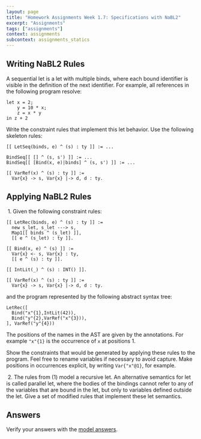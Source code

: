 ```yaml
---
layout: page
title: "Homework Assignments Week 1.7: Specifications with NaBL2"
excerpt: "Assignments"
tags: ["assignments"]
context: assignments
subcontext: assignments_statics
---
```


## Writing NaBL2 Rules

A sequential let is a let with multiple binds, where each bound
identifier is visible in the definition of the next identifier. For
example, all references in the following program resolve:

    let x = 2;
        y = 10 * x;
        z = x * y
    in z + 2

Write the constraint rules that implement this let behavior. Use the
following skeleton rules:

    [[ LetSeq(binds, e) ^ (s) : ty ]] := ...

    BindSeq[[ [] ^ (s, s') ]] := ...
    BindSeq[[ [Bind(x, e)|binds] ^ (s, s') ]] := ...

    [[ VarRef(x) ^ (s) : ty ]] :=
      Var{x} -> s, Var{x} |-> d, d : ty.

## Applying NaBL2 Rules

&nbsp;1. Given the following constraint rules:

    [[ LetRec(binds, e) ^ (s) : ty ]] :=
      new s_let, s_let ---> s,
      Map1[[ binds ^ (s_let) ]],
      [[ e ^ (s_let) : ty ]].

    [[ Bind(x, e) ^ (s) ]] :=
      Var{x} <- s, Var{x} : ty,
      [[ e ^ (s) : ty ]].

    [[ IntLit(_) ^ (s) : INT() ]].

    [[ VarRef(x) ^ (s) : ty ]] :=
      Var{x} -> s, Var{x} |-> d, d : ty. 

and the program represented by the following abstract syntax tree:

    LetRec([
      Bind("x"{1},IntLit(42)), 
      Bind("y"{2},VarRef("x"{3})),
    ], VarRef("y"{4}))

The positions of the names in the AST are given by the
annotations. For example `"x"{1}` is the occurrence of `x` at
positions 1.

Show the constraints that would be generated by applying these rules
to the program. Feel free to rename variables if necessary to avoid
capture. Make positions in occurrences explicit, by writing
`Var{"x"@1}`, for example.

&nbsp;2. The rules from (1) model a recursive let. An alternative
semantics for let is called parallel let, where the bodies of the
bindings cannot refer to any of the variables that are bound in the
let, but only to variables defined outside the let. Give a set of
modified rules that implement these let semantics.

## Answers

Verify your answers with the [model answers](answers).
